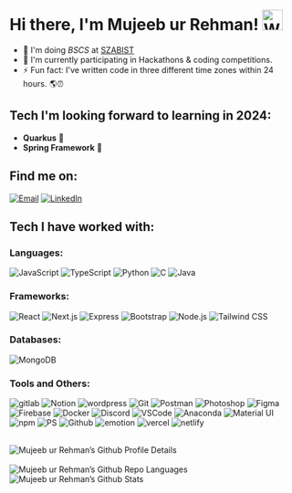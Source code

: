 # Hi there, I'm Mujeeb ur Rehman! <img src="https://user-images.githubusercontent.com/26017543/213809353-c908d93c-3dff-4694-9d13-e0e5cbdb879c.png" alt="Waving Hand" width="36" height="36"> 

- 🔭 I'm doing _BSCS_ at [SZABIST](https://www.szabist.edu.pk/)
- 🔰 I'm currently participating in Hackathons & coding competitions.
- ⚡ Fun fact: I've written code in three different time zones within 24 hours. 🌎⏰

## Tech I'm looking forward to learning in 2024:
- **Quarkus** 🚀
- **Spring Framework** 🚀

## Find me on:
[![Email](https://skillicons.dev/icons?perline=12&i=gmail)](mailto:mujeebfx160@gmail.com) [![LinkedIn](https://skillicons.dev/icons?perline=12&i=linkedin)](https://www.linkedin.com/in/mujeebo/)



## Tech I have worked with:
### Languages:
![JavaScript](https://skillicons.dev/icons?perline=12&i=javascript) ![TypeScript](https://skillicons.dev/icons?perline=12&i=typescript) ![Python](https://skillicons.dev/icons?perline=12&i=python) ![C](https://skillicons.dev/icons?perline=12&i=c) ![Java](https://skillicons.dev/icons?perline=12&i=java)

### Frameworks:
![React](https://skillicons.dev/icons?perline=12&i=react) ![Next.js](https://skillicons.dev/icons?perline=12&i=nextjs) ![Express](https://skillicons.dev/icons?perline=12&i=express) ![Bootstrap](https://skillicons.dev/icons?perline=12&i=bootstrap) ![Node.js](https://skillicons.dev/icons?perline=12&i=nodejs) ![Tailwind CSS](https://skillicons.dev/icons?perline=12&i=tailwind)

### Databases:
![MongoDB](https://skillicons.dev/icons?perline=12&i=mongodb)

### Tools and Others:

![gitlab](https://skillicons.dev/icons?perline=12&i=gitlab) ![Notion](https://skillicons.dev/icons?perline=12&i=notion) ![wordpress](https://skillicons.dev/icons?perline=12&i=wordpress) ![Git](https://skillicons.dev/icons?perline=12&i=git) ![Postman](https://skillicons.dev/icons?perline=12&i=postman) ![Photoshop](https://skillicons.dev/icons?perline=12&i=photoshop) ![Figma](https://skillicons.dev/icons?perline=12&i=figma) ![Firebase](https://skillicons.dev/icons?perline=12&i=firebase) ![Docker](https://skillicons.dev/icons?perline=12&i=docker) ![Discord](https://skillicons.dev/icons?perline=12&i=discord) ![VSCode](https://skillicons.dev/icons?perline=12&i=vscode) ![Anaconda](https://skillicons.dev/icons?perline=12&i=anaconda) ![Material UI](https://skillicons.dev/icons?perline=12&i=materialui) ![npm](https://skillicons.dev/icons?perline=12&i=npm) ![PS](https://skillicons.dev/icons?perline=12&i=ps) ![Github](https://skillicons.dev/icons?perline=12&i=github) ![emotion](https://skillicons.dev/icons?perline=12&i=emotion) ![vercel](https://skillicons.dev/icons?perline=12&i=vercel) ![netlify](https://skillicons.dev/icons?perline=12&i=netlify)
<br />
<br />
<p>
    <img alt="Mujeeb ur Rehman’s Github Profile Details" src="https://github-profile-summary-cards.vercel.app/api/cards/profile-details?username=mujeeb00&theme=github_dark" /><br>
    <br>
    <img alt="Mujeeb ur Rehman’s Github Repo Languages" src="https://github-profile-summary-cards.vercel.app/api/cards/most-commit-language?username=mujeeb00&theme=github_dark" />
    <img alt="Mujeeb ur Rehman’s Github Stats" src="https://github-profile-summary-cards.vercel.app/api/cards/stats?username=mujeeb00&theme=github_dark" />
</p>




